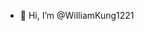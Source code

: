 - 👋 Hi, I’m @WilliamKung1221

<!---
WilliamKung1221/WilliamKung1221 is a ✨ special ✨ repository because its `README.md` (this file) appears on your GitHub profile.
You can click the Preview link to take a look at your changes.
--->
